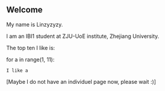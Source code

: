 ## Welcome 

My name is Linzyzyzy. 

I am an IBI1 student at ZJU-UoE institute, Zhejiang University.

The top ten I like is:

for a in range(1, 11):

	I like a

[Maybe I do not have an individuel page now, please wait :)] 

